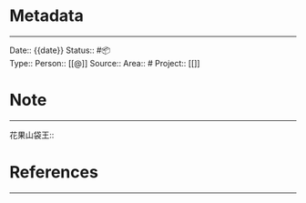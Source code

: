 
# Metadata
---
Date:: {{date}}
Status:: #📦  
Type:: 
Person:: [[@]]
Source:: 
Area:: #
Project:: [[]]

# Note
---
花果山袋王::



# References
---

